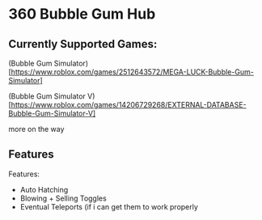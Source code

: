 # 360 Bubble Gum Hub

## Currently Supported Games:
(Bubble Gum Simulator)[https://www.roblox.com/games/2512643572/MEGA-LUCK-Bubble-Gum-Simulator]

(Bubble Gum Simulator V)[https://www.roblox.com/games/14206729268/EXTERNAL-DATABASE-Bubble-Gum-Simulator-V]

more on the way

## Features
Features:
- Auto Hatching
- Blowing + Selling Toggles
- Eventual Teleports (if i can get them to work properly

